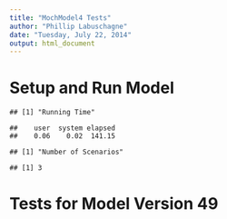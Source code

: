 ```yaml
---
title: "MochModel4 Tests"
author: "Phillip Labuschagne"
date: "Tuesday, July 22, 2014"
output: html_document
---
```


# Setup and Run Model







```
## [1] "Running Time"
```

```
##    user  system elapsed 
##    0.06    0.02  141.15
```

```
## [1] "Number of Scenarios"
```

```
## [1] 3
```
# Tests for Model Version 49
